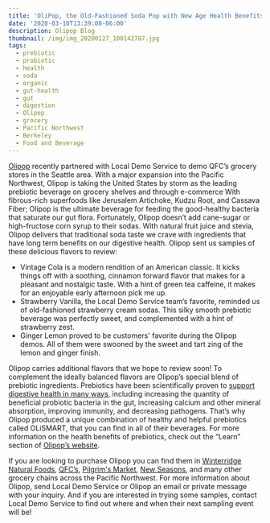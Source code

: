 ```yaml
---
title: 'OliPop, the Old-Fashioned Soda Pop with New Age Health Benefits'
date: '2020-03-10T13:39:08-06:00'
description: Olipop Blog
thumbnail: /img/img_20200127_100142787.jpg
tags:
  - prebiotic
  - probiotic
  - health
  - soda
  - organic
  - gut-health
  - gut
  - digestion
  - Olipop
  - grocery
  - Pacific Northwest
  - Berkeley
  - Food and Beverage
---
```

[Olipop](https://drinkolipop.com/) recently partnered with Local Demo Service to demo QFC’s grocery stores in the Seattle area. With a major expansion into the Pacific Northwest, Olipop is taking the United States by storm as the leading prebiotic beverage on grocery shelves and through e-commerce With fibrous-rich superfoods like Jerusalem Artichoke, Kudzu Root, and Cassava Fiber; Olipop is the ultimate beverage for feeding the good-healthy bacteria that saturate our gut flora. Fortunately, Olipop doesn’t add cane-sugar or high-fructose corn syrup to their sodas. With natural fruit juice and stevia, Olipop delivers that traditional soda taste we crave with ingredients that have long term benefits on our digestive health. Olipop sent us samples of these delicious flavors to review:

* Vintage Cola is a modern rendition of an American classic. It kicks things off with a soothing, cinnamon forward flavor that makes for a pleasant and nostalgic taste. With a hint of green tea caffeine, it makes for an enjoyable early afternoon pick me up.  
* Strawberry Vanilla, the Local Demo Service team’s favorite, reminded us of old-fashioned strawberry cream sodas. This silky smooth prebiotic beverage was perfectly sweet, and complemented with a hint of strawberry zest. 
* Ginger Lemon proved to be customers' favorite during the Olipop demos. All of them were swooned by the sweet and tart zing of the lemon and ginger finish. 

Olipop carries additional flavors that we hope to review soon! To complement the ideally balanced flavors are Olipop’s special blend of prebiotic ingredients. Prebiotics have been scientifically proven to [support digestive health in many ways](https://academic.oup.com/cdn/article/2/3/nzy005/4828321), including increasing the quantity of beneficial probiotic bacteria in the gut, increasing calcium and other mineral absorption, improving immunity, and decreasing pathogens.  That’s why Olipop produced a unique combination of healthy and helpful prebiotics called OLiSMART, that you can find in all of their beverages. For more information on the health benefits of prebiotics, check out the “Learn” section of [Olipop’s website](https://drinkolipop.com/pages/digestive-health).

If you are looking to purchase Olipop you can find them in [Winterridge Natural Foods](https://winterridgefoods.com/), [QFC’s](https://www.qfc.com/), [Pilgrim's Market](http://www.pilgrimsmarket.com/), [New Seasons](https://www.newseasonsmarket.com), and many other grocery chains across the Pacific Northwest. For more information about Olipop, send Local Demo Service or Olipop an email or private message with your inquiry. And if you are interested in trying some samples, contact Local Demo Service to find out where and when their next sampling event will be!
